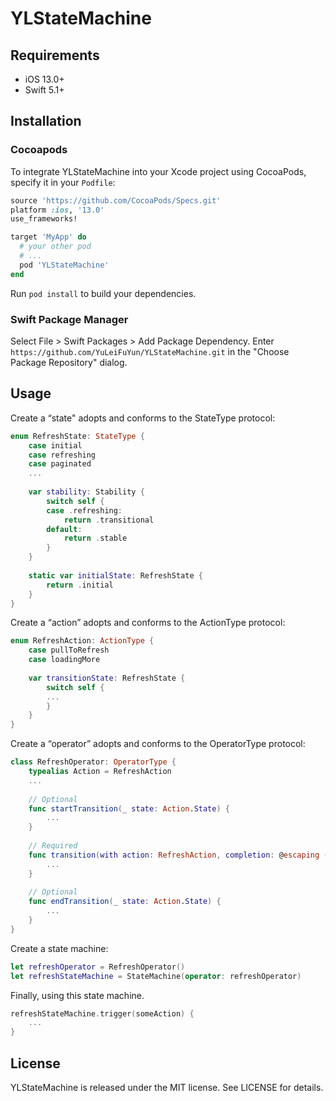 # YLStateMachine
## Requirements

* iOS 13.0+
* Swift 5.1+



## Installation

### Cocoapods

To integrate YLStateMachine into your Xcode project using CocoaPods, specify it in your `Podfile`:

```ruby
source 'https://github.com/CocoaPods/Specs.git'
platform :ios, '13.0'
use_frameworks!

target 'MyApp' do
  # your other pod
  # ...
  pod 'YLStateMachine'
end
```

Run `pod install` to build your dependencies.



### Swift Package Manager

Select File > Swift Packages > Add Package Dependency. Enter `https://github.com/YuLeiFuYun/YLStateMachine.git` in the "Choose Package Repository" dialog.



## Usage

Create a “state" adopts and conforms to the StateType protocol:

```swift
enum RefreshState: StateType {
    case initial
    case refreshing
    case paginated
	...
    
    var stability: Stability {
        switch self {
        case .refreshing:
            return .transitional
        default:
            return .stable
        }
    }
    
    static var initialState: RefreshState {
        return .initial
    }
}
```

Create a “action” adopts and conforms to the ActionType protocol:

```swift
enum RefreshAction: ActionType {
    case pullToRefresh
    case loadingMore
    
    var transitionState: RefreshState {
        switch self {
        ...
        }
    }
}
```

Create a “operator” adopts and conforms to the OperatorType protocol:

```swift
class RefreshOperator: OperatorType {
    typealias Action = RefreshAction
    ...
    
    // Optional
    func startTransition(_ state: Action.State) {
        ...
    }
    
    // Required
    func transition(with action: RefreshAction, completion: @escaping (RefreshState) -> Void) {
        ...
    }
    
    // Optional
    func endTransition(_ state: Action.State) {
        ...
    }
}
```

Create a state machine:

```swift
let refreshOperator = RefreshOperator()
let refreshStateMachine = StateMachine(operator: refreshOperator)
```

Finally, using this state machine.

```swift
refreshStateMachine.trigger(someAction) {
    ...
}
```



## License

YLStateMachine is released under the MIT license. See LICENSE for details.